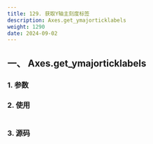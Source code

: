 ```yaml
---
title: 129. 获取Y轴主刻度标签
description: Axes.get_ymajorticklabels
weight: 1290
date: 2024-09-02
---
```

<style>
th, td {
  border: 1px solid rgb(190, 190, 190);
}
</style>


## 一、 Axes.get_ymajorticklabels


### 1. 参数




### 2. 使用



```python


```


### 3. 源码
```python

```





